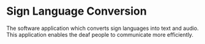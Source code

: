 <h1>Sign Language Conversion</h1>
<p>The software application which converts sign languages into text and audio. This application enables the deaf people to communicate more efficiently. </p>
